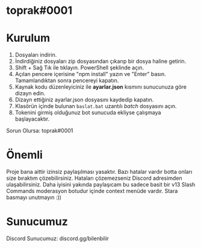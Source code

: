 # toprak#0001

# Kurulum

1) Dosyaları indirin.
2) İndirdiğiniz dosyaları zip dosyasından çıkarıp bir dosya haline getirin.
3) Shift + Sağ Tık ile tıklayın. PowerShell şeklinde açın.
4) Açılan pencere içerisine "npm install" yazın ve "Enter" basın. Tamamlandıktan sonra pencereyi kapatın.
5) Kaynak kodu düzenleyiciniz ile **ayarlar.json** kısmını sunucunuza göre dizayn edin.
6) Dizayn ettiğiniz ayarlar.json dosyasını kaydedip kapatın.
7) Klasörün içinde bulunan `baslat.bat` uzantılı _batch_ dosyasını açın.
8) Tokenini girmiş olduğunuz bot sunucuda ekliyse çalışmaya başlayacaktır.

Sorun Olursa: toprak#0001

# Önemli

Proje bana aittir izinsiz paylaşılması yasaktır. Bazı hatalar vardır botta onları size bıraktım çözebilirsiniz. Hataları çözemezseniz Discord adresimden ulaşabilirsiniz. Daha iyisini yakında paylaşıcam bu sadece basit bir v13 Slash Commands moderasyon botudur içinde context menüde vardır. Stara basmayı unutmayın :))


# Sunucumuz

Discord Sunucumuz: discord.gg/bilenbilir
